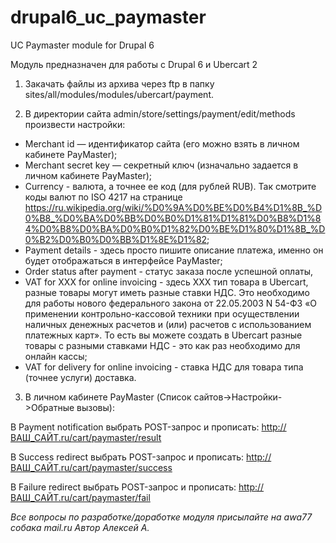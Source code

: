 # drupal6_uc_paymaster
UC Paymaster module for Drupal 6

Модуль предназначен для работы с Drupal 6 и Ubercart 2

1. Закачать файлы из архива через ftp в папку sites/all/modules/modules/ubercart/payment. 

2. В директории сайта admin/store/settings/payment/edit/methods произвести настройки: 
- Merchant id — идентификатор сайта (его можно взять в личном кабинете PayMaster);
- Merchant secret key — секретный ключ (изначально задается в личном кабинете PayMaster);
- Currency - валюта, а точнее ее код (для рублей RUB). Так смотрите коды валют по ISO 4217 на странице https://ru.wikipedia.org/wiki/%D0%9A%D0%BE%D0%B4%D1%8B_%D0%B8_%D0%BA%D0%BB%D0%B0%D1%81%D1%81%D0%B8%D1%84%D0%B8%D0%BA%D0%B0%D1%82%D0%BE%D1%80%D1%8B_%D0%B2%D0%B0%D0%BB%D1%8E%D1%82;
- Payment details - здесь просто пишите описание платежа, именно он будет отображаться в интерфейсе PayMaster;
- Order status after payment - статус заказа после успешной оплаты, 
- VAT for XXX for online invoicing - здесь XXX тип товара в Ubercart, разные товары могут иметь разные ставки НДС. Это необходимо для работы нового федерального закона от 22.05.2003 N 54-ФЗ «О применении контрольно-кассовой техники при осуществлении наличных денежных расчетов и (или) расчетов с использованием платежных карт». То есть вы можете создать в Ubercart разные товары с разными ставками НДС - это как раз необходимо для онлайн кассы;
- VAT for delivery for online invoicing - ставка НДС для товара типа (точнее услуги) доставка.

3. В личном кабинете PayMaster (Список сайтов->Настройки->Обратные вызовы):

В Payment notification выбрать POST-запрос и прописать: http://ВАШ_САЙТ.ru/cart/paymaster/result

В Success redirect выбрать POST-запрос и прописать: http://ВАШ_САЙТ.ru/cart/paymaster/success

В Failure redirect выбрать POST-запрос и прописать: http://ВАШ_САЙТ.ru/cart/paymaster/fail

_Все вопросы по разработке/доработке модуля присылайте на awa77 собака mail.ru
Автор Алексей А._ 